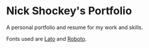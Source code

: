 # Nick Shockey's Portfolio
A personal portfolio and resume for my work and skills.

Fonts used are [Lato](https://fonts.google.com/specimen/Lato?category=Sans+Serif,Display#license) and [Roboto](https://fonts.google.com/specimen/Roboto?category=Sans+Serif,Display#license).